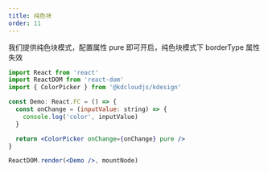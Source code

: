 ```yaml
---
title: 纯色块
order: 11
---
```


我们提供纯色块模式，配置属性 pure 即可开启，纯色块模式下 borderType 属性失效

```jsx
import React from 'react'
import ReactDOM from 'react-dom'
import { ColorPicker } from '@kdcloudjs/kdesign'

const Demo: React.FC = () => {
  const onChange = (inputValue: string) => {
    console.log('color', inputValue)
  }

  return <ColorPicker onChange={onChange} pure />
}

ReactDOM.render(<Demo />, mountNode)
```
